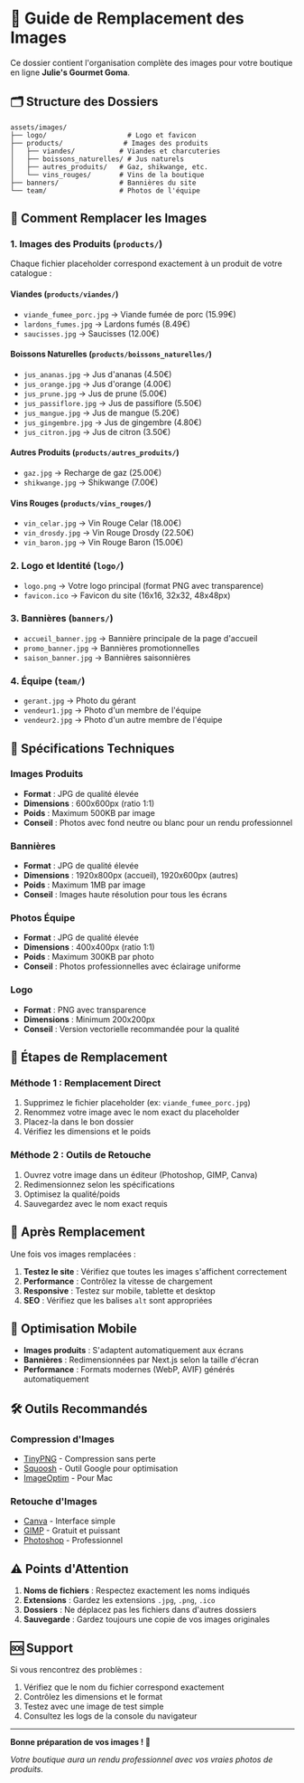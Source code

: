 # 📸 Guide de Remplacement des Images

Ce dossier contient l'organisation complète des images pour votre boutique en ligne **Julie's Gourmet Goma**.

## 🗂️ Structure des Dossiers

```
assets/images/
├── logo/                    # Logo et favicon
├── products/               # Images des produits
│   ├── viandes/           # Viandes et charcuteries
│   ├── boissons_naturelles/ # Jus naturels
│   ├── autres_produits/   # Gaz, shikwange, etc.
│   └── vins_rouges/       # Vins de la boutique
├── banners/               # Bannières du site
└── team/                  # Photos de l'équipe
```

## 🔄 Comment Remplacer les Images

### 1. **Images des Produits** (`products/`)

Chaque fichier placeholder correspond exactement à un produit de votre catalogue :

#### Viandes (`products/viandes/`)
- `viande_fumee_porc.jpg` → Viande fumée de porc (15.99€)
- `lardons_fumes.jpg` → Lardons fumés (8.49€)
- `saucisses.jpg` → Saucisses (12.00€)

#### Boissons Naturelles (`products/boissons_naturelles/`)
- `jus_ananas.jpg` → Jus d'ananas (4.50€)
- `jus_orange.jpg` → Jus d'orange (4.00€)
- `jus_prune.jpg` → Jus de prune (5.00€)
- `jus_passiflore.jpg` → Jus de passiflore (5.50€)
- `jus_mangue.jpg` → Jus de mangue (5.20€)
- `jus_gingembre.jpg` → Jus de gingembre (4.80€)
- `jus_citron.jpg` → Jus de citron (3.50€)

#### Autres Produits (`products/autres_produits/`)
- `gaz.jpg` → Recharge de gaz (25.00€)
- `shikwange.jpg` → Shikwange (7.00€)

#### Vins Rouges (`products/vins_rouges/`)
- `vin_celar.jpg` → Vin Rouge Celar (18.00€)
- `vin_drosdy.jpg` → Vin Rouge Drosdy (22.50€)
- `vin_baron.jpg` → Vin Rouge Baron (15.00€)

### 2. **Logo et Identité** (`logo/`)
- `logo.png` → Votre logo principal (format PNG avec transparence)
- `favicon.ico` → Favicon du site (16x16, 32x32, 48x48px)

### 3. **Bannières** (`banners/`)
- `accueil_banner.jpg` → Bannière principale de la page d'accueil
- `promo_banner.jpg` → Bannières promotionnelles
- `saison_banner.jpg` → Bannières saisonnières

### 4. **Équipe** (`team/`)
- `gerant.jpg` → Photo du gérant
- `vendeur1.jpg` → Photo d'un membre de l'équipe
- `vendeur2.jpg` → Photo d'un autre membre de l'équipe

## 📐 Spécifications Techniques

### **Images Produits**
- **Format** : JPG de qualité élevée
- **Dimensions** : 600x600px (ratio 1:1)
- **Poids** : Maximum 500KB par image
- **Conseil** : Photos avec fond neutre ou blanc pour un rendu professionnel

### **Bannières**
- **Format** : JPG de qualité élevée
- **Dimensions** : 1920x800px (accueil), 1920x600px (autres)
- **Poids** : Maximum 1MB par image
- **Conseil** : Images haute résolution pour tous les écrans

### **Photos Équipe**
- **Format** : JPG de qualité élevée
- **Dimensions** : 400x400px (ratio 1:1)
- **Poids** : Maximum 300KB par photo
- **Conseil** : Photos professionnelles avec éclairage uniforme

### **Logo**
- **Format** : PNG avec transparence
- **Dimensions** : Minimum 200x200px
- **Conseil** : Version vectorielle recommandée pour la qualité

## 🔧 Étapes de Remplacement

### **Méthode 1 : Remplacement Direct**
1. Supprimez le fichier placeholder (ex: `viande_fumee_porc.jpg`)
2. Renommez votre image avec le nom exact du placeholder
3. Placez-la dans le bon dossier
4. Vérifiez les dimensions et le poids

### **Méthode 2 : Outils de Retouche**
1. Ouvrez votre image dans un éditeur (Photoshop, GIMP, Canva)
2. Redimensionnez selon les spécifications
3. Optimisez la qualité/poids
4. Sauvegardez avec le nom exact requis

## 🚀 Après Remplacement

Une fois vos images remplacées :

1. **Testez le site** : Vérifiez que toutes les images s'affichent correctement
2. **Performance** : Contrôlez la vitesse de chargement
3. **Responsive** : Testez sur mobile, tablette et desktop
4. **SEO** : Vérifiez que les balises `alt` sont appropriées

## 📱 Optimisation Mobile

- **Images produits** : S'adaptent automatiquement aux écrans
- **Bannières** : Redimensionnées par Next.js selon la taille d'écran
- **Performance** : Formats modernes (WebP, AVIF) générés automatiquement

## 🛠️ Outils Recommandés

### **Compression d'Images**
- [TinyPNG](https://tinypng.com/) - Compression sans perte
- [Squoosh](https://squoosh.app/) - Outil Google pour optimisation
- [ImageOptim](https://imageoptim.com/) - Pour Mac

### **Retouche d'Images**
- [Canva](https://canva.com/) - Interface simple
- [GIMP](https://gimp.org/) - Gratuit et puissant
- [Photoshop](https://adobe.com/photoshop) - Professionnel

## ⚠️ Points d'Attention

1. **Noms de fichiers** : Respectez exactement les noms indiqués
2. **Extensions** : Gardez les extensions `.jpg`, `.png`, `.ico`
3. **Dossiers** : Ne déplacez pas les fichiers dans d'autres dossiers
4. **Sauvegarde** : Gardez toujours une copie de vos images originales

## 🆘 Support

Si vous rencontrez des problèmes :
1. Vérifiez que le nom du fichier correspond exactement
2. Contrôlez les dimensions et le format
3. Testez avec une image de test simple
4. Consultez les logs de la console du navigateur

---

**Bonne préparation de vos images ! 🎉**

*Votre boutique aura un rendu professionnel avec vos vraies photos de produits.*

